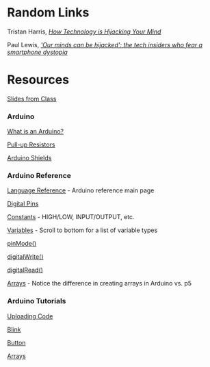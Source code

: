 # Random Links

Tristan Harris, [*How Technology is Hijacking Your Mind*](https://journal.thriveglobal.com/how-technology-hijacks-peoples-minds-from-a-magician-and-google-s-design-ethicist-56d62ef5edf3)

Paul Lewis, [*'Our minds can be hijacked': the tech insiders who fear a smartphone dystopia*](https://www.theguardian.com/technology/2017/oct/05/smartphone-addiction-silicon-valley-dystopia)

# Resources

[Slides from Class](https://docs.google.com/presentation/d/163e_kP68dArh46lrYxIXu8EG7lxqlyOzRZk8wVyvp5I/edit?usp=sharing)

### Arduino

[What is an Arduino?](https://learn.sparkfun.com/tutorials/what-is-an-arduino/all)

[Pull-up Resistors](https://learn.sparkfun.com/tutorials/pull-up-resistors)

[Arduino Shields](https://learn.sparkfun.com/tutorials/arduino-shields)

### Arduino Reference

[Language Reference](https://www.arduino.cc/en/Reference/HomePage) - Arduino reference main page

[Digital Pins](https://www.arduino.cc/en/Tutorial/DigitalPins)

[Constants](https://www.arduino.cc/en/Reference/Constants) - HIGH/LOW, INPUT/OUTPUT, etc. 

[Variables](https://www.arduino.cc/en/Reference/VariableDeclaration) - Scroll to bottom for a list of variable types

[pinMode()](https://www.arduino.cc/en/Reference/PinMode)

[digitalWrite()](https://www.arduino.cc/en/Reference/DigitalWrite)

[digitalRead()](https://www.arduino.cc/en/Reference/DigitalRead)

[Arrays](https://www.arduino.cc/en/Reference/Array) - Notice the difference in creating arrays in Arduino vs. p5

### Arduino Tutorials

[Uploading Code](https://www.arduino.cc/en/Guide/ArduinoUno)

[Blink](https://www.arduino.cc/en/Tutorial/Blink)

[Button](https://www.arduino.cc/en/Tutorial/Button)

[Arrays](https://www.arduino.cc/en/Tutorial/Arrays) 
